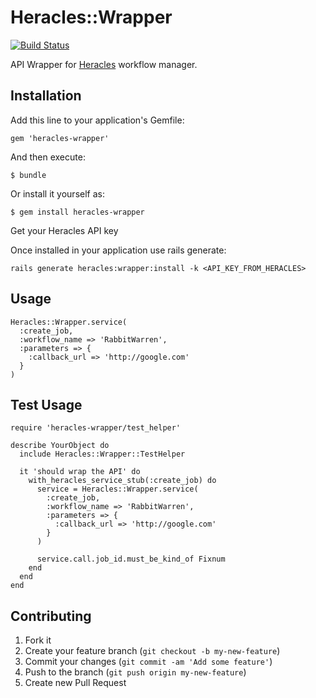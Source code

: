# Heracles::Wrapper

[![Build Status](https://secure.travis-ci.org/ndlib/heracles-wrapper.png)](http://travis-ci.org/ndlib/heracles-wrapper)

API Wrapper for [Heracles](https://github.com/ndlib/heracles) workflow manager.

## Installation

Add this line to your application's Gemfile:

    gem 'heracles-wrapper'

And then execute:

    $ bundle

Or install it yourself as:

    $ gem install heracles-wrapper

Get your Heracles API key

Once installed in your application use rails generate:

    rails generate heracles:wrapper:install -k <API_KEY_FROM_HERACLES>

## Usage

    Heracles::Wrapper.service(
      :create_job,
      :workflow_name => 'RabbitWarren',
      :parameters => {
        :callback_url => 'http://google.com'
      }
    )

## Test Usage

    require 'heracles-wrapper/test_helper'

    describe YourObject do
      include Heracles::Wrapper::TestHelper

      it 'should wrap the API' do
        with_heracles_service_stub(:create_job) do
          service = Heracles::Wrapper.service(
            :create_job,
            :workflow_name => 'RabbitWarren',
            :parameters => {
              :callback_url => 'http://google.com'
            }
          )

          service.call.job_id.must_be_kind_of Fixnum
        end
      end
    end

## Contributing

1. Fork it
2. Create your feature branch (`git checkout -b my-new-feature`)
3. Commit your changes (`git commit -am 'Add some feature'`)
4. Push to the branch (`git push origin my-new-feature`)
5. Create new Pull Request
